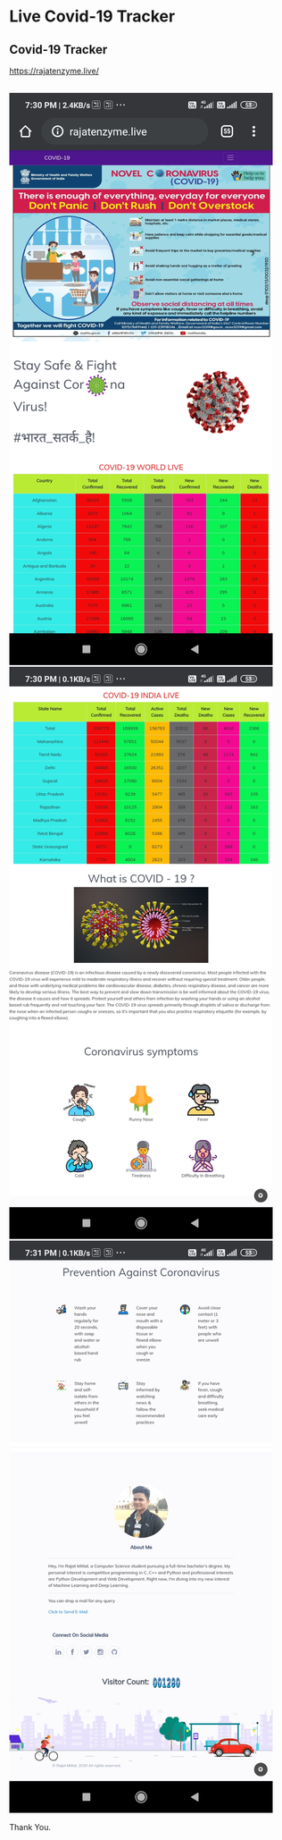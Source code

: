 # Live Covid-19 Tracker
## Covid-19 Tracker




https://rajatenzyme.live/
</br> 
</br>

![ss](1.jpg)
![ss](2.jpg) 
![ss](3.jpg)


Thank You.
